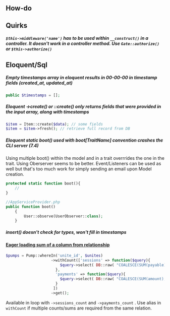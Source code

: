 ## How-do

## Quirks

##### `$this->middleware('name')` has to be used within `__construct()` in a controller. It doesn't work in a controller method. Use `Gate::authorize()` or `$this->authorize()`

## Eloquent/Sql

##### Empty timestamps array in eloquent results in 00-00-00 in timestamp fields (created_at, updated_at)

```php
public $timestamps = [];
```

##### Eloquent ->create() or ::create() only returns fields that were provided in the input array, along with timestamps
```php
$item = Item::create($data); // some fields
$item = $item->fresh(); // retrieve full record from DB
```

##### Eloquent static boot() used with boot[TraitName] convention crashes the CLI server (7.4)
Using multiple boot() within the model and in a trait overrrides the one in the trait.
Using Oberserver seems to be better. Event/Listeners can be used as well but that's too much work for simply sending an email upon Model creation.
```php
protected static function boot(){
    //
}

//AppServiceProvider.php
public function boot()
    {
        User::observe(UserObserver::class);
    }
```

##### insert() doesn't check for types, won't fill in timestamps

#### [Eager loading sum of a column from relationship](https://stackoverflow.com/a/50417277/2923388)
```php
$pumps = Pump::whereIn('unite_id', $unites)
                    ->withCount(['sessions' => function($query){
                        $query->select( DB::raw( "COALESCE(SUM(payable),0)" ) );
                      },
                      'payments' => function($query){
                        $query->select( DB::raw( "COALESCE(SUM(amount),0)" ) );
                      }
                     ])
                    ->get();
```
Available in loop with `->sessions_count` and `->payments_count` . Use alias in `withCount` if multiple counts/sums are required from the same relation.

